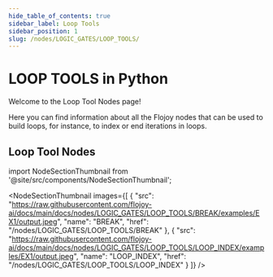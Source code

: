 ```yaml
---
hide_table_of_contents: true
sidebar_label: Loop Tools
sidebar_position: 1
slug: /nodes/LOGIC_GATES/LOOP_TOOLS/
---
```


# LOOP TOOLS in Python

Welcome to the Loop Tool Nodes page!

Here you can find information about all the Flojoy nodes that can be used to build loops, for instance, to index or end iterations in loops.

## Loop Tool Nodes


<!-- Custom component -->

import NodeSectionThumbnail from '@site/src/components/NodeSectionThumbnail';

<NodeSectionThumbnail images={[
   {
      "src": "https://raw.githubusercontent.com/flojoy-ai/docs/main/docs/nodes/LOGIC_GATES/LOOP_TOOLS/BREAK/examples/EX1/output.jpeg",
      "name": "BREAK",
      "href": "/nodes/LOGIC_GATES/LOOP_TOOLS/BREAK"
   },
   {
      "src": "https://raw.githubusercontent.com/flojoy-ai/docs/main/docs/nodes/LOGIC_GATES/LOOP_TOOLS/LOOP_INDEX/examples/EX1/output.jpeg",
      "name": "LOOP_INDEX",
      "href": "/nodes/LOGIC_GATES/LOOP_TOOLS/LOOP_INDEX"
   }
]} />
